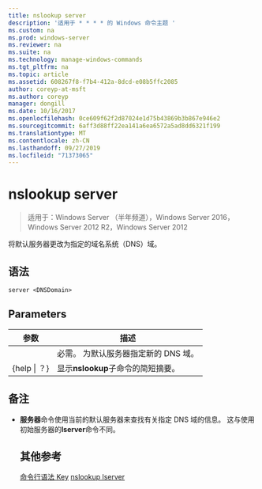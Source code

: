 ```yaml
---
title: nslookup server
description: '适用于 * * * * 的 Windows 命令主题 '
ms.custom: na
ms.prod: windows-server
ms.reviewer: na
ms.suite: na
ms.technology: manage-windows-commands
ms.tgt_pltfrm: na
ms.topic: article
ms.assetid: 608267f8-f7b4-412a-8dcd-e08b5ffc2085
author: coreyp-at-msft
ms.author: coreyp
manager: dongill
ms.date: 10/16/2017
ms.openlocfilehash: 0ce609f62f2d87024e1d75b43869b3b867e946e2
ms.sourcegitcommit: 6aff3d88ff22ea141a6ea6572a5ad8dd6321f199
ms.translationtype: MT
ms.contentlocale: zh-CN
ms.lasthandoff: 09/27/2019
ms.locfileid: "71373065"
---
```

# <a name="nslookup-server"></a>nslookup server

>适用于：Windows Server （半年频道），Windows Server 2016，Windows Server 2012 R2，Windows Server 2012

将默认服务器更改为指定的域名系统（DNS）域。
## <a name="syntax"></a>语法
```
server <DNSDomain>
```
## <a name="parameters"></a>Parameters

|    参数    |                          描述                           |
|-----------------|----------------------------------------------------------------|
|   <DNSDomain>   | 必需。 为默认服务器指定新的 DNS 域。 |
| {help &#124; ？} |     显示**nslookup**子命令的简短摘要。      |

## <a name="remarks"></a>备注
- **服务器**命令使用当前的默认服务器来查找有关指定 DNS 域的信息。 这与使用初始服务器的**lserver**命令不同。
  ## <a name="additional-references"></a>其他参考
  [命令行语法 Key](command-line-syntax-key.md)
  [nslookup lserver](nslookup-lserver.md)
